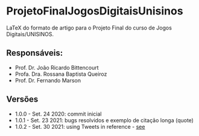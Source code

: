 # ProjetoFinalJogosDigitaisUnisinos
LaTeX do formato de artigo para o Projeto Final do curso de Jogos Digitais/UNISINOS.

## Responsáveis:
* Prof. Dr. João Ricardo Bittencourt
* Profa. Dra. Rossana Baptista Queiroz
* Prof. Dr. Fernando Marson

## Versões
* 1.0.0 - Set. 24 2020: commit inicial
* 1.0.1 - Set. 23 2021: bugs resolvidos e exemplo de citação longa (quote)
* 1.0.2 - Set. 30 2021: using Tweets in reference - [see](https://www.sunclipse.org/?p=1006)
